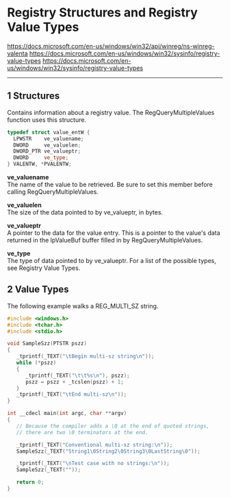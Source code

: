 # Registry Structures and Registry Value Types

<https://docs.microsoft.com/en-us/windows/win32/api/winreg/ns-winreg-valenta>
<https://docs.microsoft.com/en-us/windows/win32/sysinfo/registry-value-types>
<https://docs.microsoft.com/en-us/windows/win32/sysinfo/registry-value-types>

***

## 1 Structures

Contains information about a registry value. The 
RegQueryMultipleValues function uses this structure.

```cpp
typedef struct value_entW {
  LPWSTR    ve_valuename;
  DWORD     ve_valuelen;
  DWORD_PTR ve_valueptr;
  DWORD     ve_type;
} VALENTW, *PVALENTW;
```

**ve_valuename**
<br>
The name of the value to be retrieved. Be sure to set this member 
before calling RegQueryMultipleValues.

**ve_valuelen**
<br>
The size of the data pointed to by ve_valueptr, in bytes.

**ve_valueptr**
<br>
A pointer to the data for the value entry. This is a pointer to 
the value's data returned in the lpValueBuf buffer filled in by 
RegQueryMultipleValues.

**ve_type**
<br>
The type of data pointed to by ve_valueptr. For a list of the 
possible types, see Registry Value Types.


## 2 Value Types

The following example walks a REG_MULTI_SZ string.
```cpp
#include <windows.h>
#include <tchar.h>
#include <stdio.h>

void SampleSzz(PTSTR pszz)
{
   _tprintf(_TEXT("\tBegin multi-sz string\n"));
   while (*pszz) 
   {
      _tprintf(_TEXT("\t\t%s\n"), pszz);
      pszz = pszz + _tcslen(pszz) + 1;
   }
   _tprintf(_TEXT("\tEnd multi-sz\n"));
}

int __cdecl main(int argc, char **argv)
{
   // Because the compiler adds a \0 at the end of quoted strings, 
   // there are two \0 terminators at the end. 

   _tprintf(_TEXT("Conventional multi-sz string:\n"));  
   SampleSzz(_TEXT("String1\0String2\0String3\0LastString\0"));

   _tprintf(_TEXT("\nTest case with no strings:\n"));  
   SampleSzz(_TEXT(""));

   return 0;
}
```


